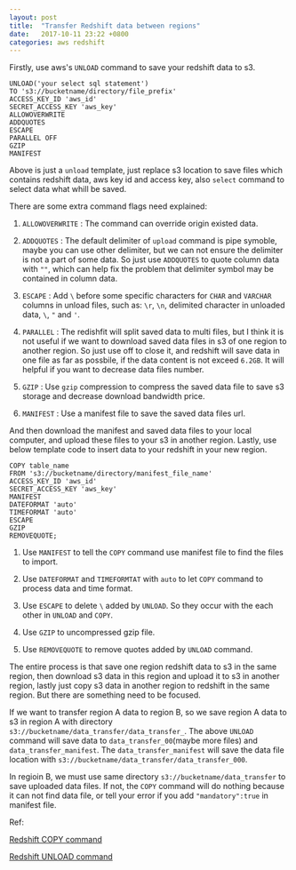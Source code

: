 ```yaml
---
layout: post
title:  "Transfer Redshift data between regions"
date:   2017-10-11 23:22 +0800
categories: aws redshift
---
```


Firstly, use aws's `UNLOAD` command to save your redshift data to s3.

```
UNLOAD('your select sql statement')
TO 's3://bucketname/directory/file_prefix'
ACCESS_KEY_ID 'aws_id'
SECRET_ACCESS_KEY 'aws_key'
ALLOWOVERWRITE
ADDQUOTES
ESCAPE
PARALLEL OFF
GZIP
MANIFEST
```

Above is just a `unload` template, just replace s3 location to save files which contains redshift data, aws key id and access key, also `select` command to select data what whill be saved.

There are some extra command flags need explained:

1. `ALLOWOVERWRITE` : The command can override origin existed data.

2. `ADDQUOTES` : The default delimiter of `upload` command is pipe symoble, maybe you can use other delimiter, but we can not ensure the delimiter is not a part of some data. So just use `ADDQUOTES` to quote column data with `""`, which can help fix the problem that delimiter symbol may be contained in column data.

3. `ESCAPE` : Add `\` before some specific characters for `CHAR` and `VARCHAR` columns in unload files, such as: `\r`, `\n`, delimited character in unloaded data, `\`,  `"` and `'`.

3. `PARALLEL` : The redishfit will split saved data to multi files, but I think it is not useful if we want to download saved data files in s3 of one region to another region. So just use off to close it, and redshift will save data in one file as far as possbile, if the data content is not exceed `6.2GB`. It will helpful if you want to decrease data files number.

4. `GZIP` : Use `gzip` compression to compress the saved data file to save s3 storage and decrease download bandwidth price.

5. `MANIFEST` : Use a manifest file to save the saved data files url. 

And then download the manifest and saved data files to your local computer, and upload these files to your s3 in another region. Lastly, use below template code to insert data to your redshift in your new region.

```
COPY table_name
FROM 's3://bucketname/directory/manifest_file_name'
ACCESS_KEY_ID 'aws_id'
SECRET_ACCESS_KEY 'aws_key'
MANIFEST 
DATEFORMAT 'auto' 
TIMEFORMAT 'auto' 
ESCAPE 
GZIP 
REMOVEQUOTE;
```

1. Use `MANIFEST` to tell the `COPY` command use manifest file to find the files to import.

2. Use `DATEFORMAT` and `TIMEFORMTAT` with `auto` to let `COPY` command to process data and time format.

3. Use `ESCAPE` to delete `\` added by `UNLOAD`. So they occur with the each other in `UNLOAD` and `COPY`.

4. Use `GZIP` to uncompressed gzip file.

5. Use `REMOVEQUOTE` to remove quotes added by `UNLOAD` command.

The entire process is that save one region redshift data to s3 in the same region, then download s3 data in this region and upload it to s3 in another region, lastly just copy s3 data in another region to redshift in the same region. But there are something need to be focused.

If we want to transfer region A data to region B, so we save region A data to s3 in region A with directory `s3://bucketname/data_transfer/data_transfer_`. The above `UNLOAD` command will save data to `data_transfer_00`(maybe more files) and `data_transfer_manifest`. The `data_transfer_manifest` will save the data file location with `s3://bucketname/data_transfer/data_transfer_000`. 

In regioin B, we must use same directory `s3://bucketname/data_transfer` to save uploaded data files. If not, the `COPY` command will do nothing because it can not find data file, or tell your error if you add `"mandatory":true` in manifest file.

Ref: 

[Redshift COPY command](http://docs.aws.amazon.com/redshift/latest/dg/r_COPY.html)

[Redshift UNLOAD command](http://docs.aws.amazon.com/redshift/latest/dg/r_UNLOAD.html)
